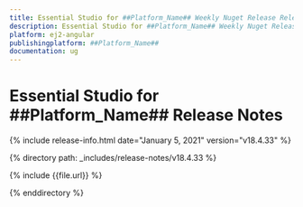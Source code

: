 ```yaml
---
title: Essential Studio for ##Platform_Name## Weekly Nuget Release Release Notes  
description: Essential Studio for ##Platform_Name## Weekly Nuget Release Release Notes  
platform: ej2-angular
publishingplatform: ##Platform_Name##
documentation: ug
---
```


# Essential Studio for  ##Platform_Name##  Release Notes  

{% include release-info.html date="January 5, 2021"   version="v18.4.33"  %} 

{% directory path: _includes/release-notes/v18.4.33 %}

{% include {{file.url}} %}

{% enddirectory %}
